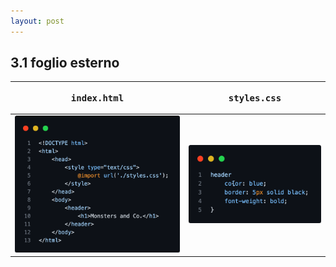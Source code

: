 ```yaml
---
layout: post
---
```


## 3.1 foglio esterno
<table>
<thead>
    <tr>
        <th><pre>index.html</pre></th>
        <th><pre>styles.css</pre></th>
    </tr>
</thead>
<tbody>
  <tr>
    <td>
        <img src="../images/html-stylesimport.png" />
    </td>
    <td>
        <img src="../images/css-simple.png" />
    </td>
  </tr>
</tbody>
</table>
